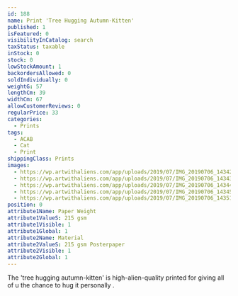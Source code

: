 ```yaml
---
id: 188
name: Print 'Tree Hugging Autumn-Kitten'
published: 1
isFeatured: 0
visibilityInCatalog: search
taxStatus: taxable
inStock: 0
stock: 0
lowStockAmount: 1
backordersAllowed: 0
soldIndividually: 0
weightG: 57
lengthCm: 39
widthCm: 67
allowCustomerReviews: 0
regularPrice: 33
categories:
  - Prints
tags:
  - ACAB
  - Cat
  - Print
shippingClass: Prints
images:
  - https://wp.artwithaliens.com/app/uploads/2019/07/IMG_20190706_143422-01-scaled.jpeg
  - https://wp.artwithaliens.com/app/uploads/2019/07/IMG_20190706_143434-01-scaled.jpeg
  - https://wp.artwithaliens.com/app/uploads/2019/07/IMG_20190706_143443-01-scaled.jpeg
  - https://wp.artwithaliens.com/app/uploads/2019/07/IMG_20190706_143451-01-scaled.jpeg
  - https://wp.artwithaliens.com/app/uploads/2019/07/IMG_20190706_143512-01-scaled.jpeg
position: 0
attribute1Name: Paper Weight
attribute1ValueS: 215 gsm
attribute1Visible: 1
attribute1Global: 1
attribute2Name: Material
attribute2ValueS: 215 gsm Posterpaper
attribute2Visible: 1
attribute2Global: 1
---
```


The 'tree hugging autumn-kitten' is high-alien-quality printed for giving all of u the chance to hug it personally .
